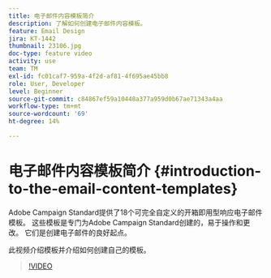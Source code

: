 ```yaml
---
title: 电子邮件内容模板简介
description: 了解如何创建电子邮件内容模板。
feature: Email Design
jira: KT-1442
thumbnail: 23106.jpg
doc-type: feature video
activity: use
team: TM
exl-id: fc01caf7-959a-4f2d-af81-4f695ae45bb8
role: User, Developer
level: Beginner
source-git-commit: c84867ef59a10448a377a959d0b67ae71343a4aa
workflow-type: tm+mt
source-wordcount: '69'
ht-degree: 14%

---
```


# 电子邮件内容模板简介 {#introduction-to-the-email-content-templates}

Adobe Campaign Standard提供了18个可完全自定义的开箱即用型响应电子邮件模板。 这些模板是专门为Adobe Campaign Standard创建的，易于操作和更改。 它们是创建电子邮件的良好起点。

此视频介绍模板并介绍如何创建自己的模板。

>[!VIDEO](https://video.tv.adobe.com/v/23106?quality=12&learn=on)
